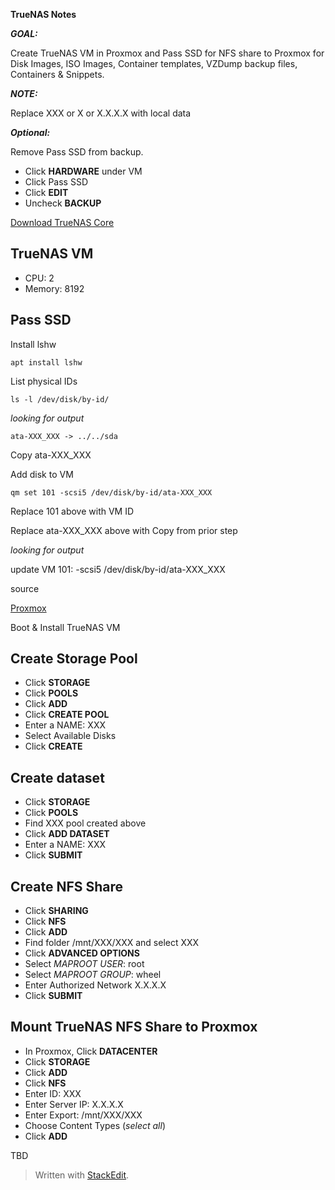 **TrueNAS Notes**

***GOAL:***

Create TrueNAS VM in Proxmox and Pass SSD for NFS share to Proxmox for Disk Images, ISO Images, Container templates, VZDump backup files, Containers & Snippets.

***NOTE:***

Replace XXX or X or X.X.X.X with local data

***Optional:***

Remove Pass SSD from backup.

 - Click **HARDWARE** under VM
 - Click Pass SSD
 - Click **EDIT**
 - Uncheck **BACKUP**

[Download TrueNAS Core](https://www.truenas.com/download-truenas-core/)

## TrueNAS VM

 - CPU: 2
 - Memory: 8192

## Pass SSD

Install lshw

    apt install lshw

List physical IDs

    ls -l /dev/disk/by-id/

*looking for output*

    ata-XXX_XXX -> ../../sda

Copy ata-XXX_XXX

Add disk to VM

    qm set 101 -scsi5 /dev/disk/by-id/ata-XXX_XXX

Replace 101 above with VM ID

Replace ata-XXX_XXX above with Copy from prior step

*looking for output*

update VM 101: -scsi5 /dev/disk/by-id/ata-XXX_XXX

source

[Proxmox](https://pve.proxmox.com/wiki/Passthrough_Physical_Disk_to_Virtual_Machine_%28VM%29)

Boot & Install TrueNAS VM

## Create Storage Pool

 - Click **STORAGE**
 - Click **POOLS**
 - Click **ADD**
 - Click **CREATE POOL**
 - Enter a NAME: XXX
 - Select Available Disks
 - Click **CREATE**

## Create dataset

 - Click **STORAGE**
 - Click **POOLS**
 - Find XXX pool created above
 - Click **ADD DATASET**
 - Enter a NAME: XXX
 - Click **SUBMIT**

## Create NFS Share

 - Click **SHARING**
 - Click **NFS**
 - Click **ADD**
 - Find folder /mnt/XXX/XXX and select XXX
 - Click **ADVANCED OPTIONS**
 - Select *MAPROOT USER*: root
 - Select *MAPROOT GROUP*: wheel
 - Enter Authorized Network X.X.X.X
 - Click **SUBMIT**

## Mount TrueNAS NFS Share to Proxmox

 - In Proxmox, Click **DATACENTER**
 - Click **STORAGE**
 - Click **ADD**
 - Click **NFS**
 - Enter ID: XXX
 - Enter Server IP: X.X.X.X
 - Enter Export: /mnt/XXX/XXX
 - Choose Content Types (*select all*)
 - Click **ADD**

TBD

> Written with [StackEdit](https://stackedit.io/).
